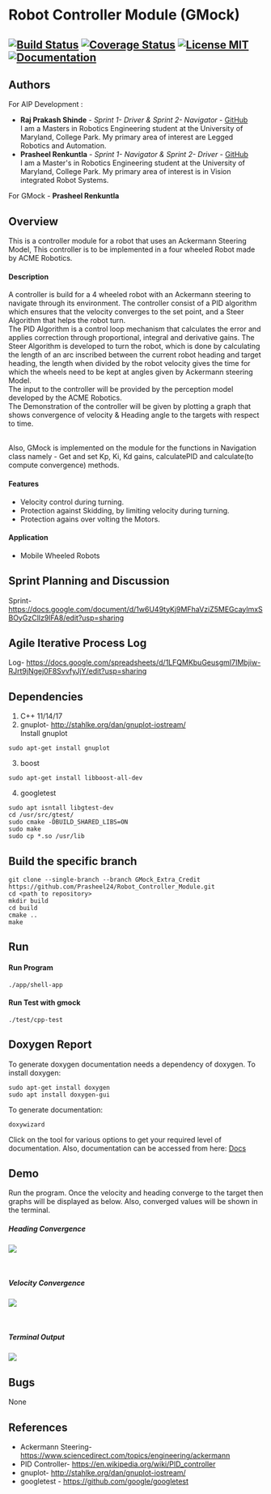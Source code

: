 # Robot Controller Module (GMock)
[![Build Status](https://travis-ci.org/Prasheel24/Robot_Controller_Module.svg?branch=GmockForCredit)](https://travis-ci.org/Prasheel24/Robot_Controller_Module)
[![Coverage Status](https://coveralls.io/repos/github/Prasheel24/Robot_Controller_Module/badge.svg?branch=GmockForCredit)](https://coveralls.io/github/Prasheel24/Robot_Controller_Module?branch=GmockForCredit)
[![License MIT](https://img.shields.io/badge/License-MIT-brightgreen.svg)](https://github.com/Prasheel24/Robot_Controller_Module/blob/GmockForCredit/LICENSE)
[![Documentation](https://img.shields.io/badge/docs-generated-brightgreen.svg)](https://github.com/Prasheel24/tree/GmockForCredit/docs)
---

## Authors
For AIP Development :
* **Raj Prakash Shinde** - *Sprint 1- Driver & Sprint 2- Navigator* - [GitHub](https://github.com/RajPShinde)
<br>I am a Masters in Robotics Engineering student at the University of Maryland, College Park. My primary area of interest are Legged Robotics and Automation. 
* **Prasheel Renkuntla** - *Sprint 1- Navigator & Sprint 2- Driver* - [GitHub](https://github.com/Prasheel24)
<br>I am a Master's in Robotics Engineering student at the University of Maryland, College Park. My primary area of interest is in Vision integrated Robot Systems.

For GMock - **Prasheel Renkuntla**

## Overview
This is a controller module for a robot that uses an Ackermann Steering Model, This controller is to be implemented in a four wheeled Robot made by ACME Robotics.

#### Description
A controller is build for a 4 wheeled robot with an Ackermann steering to navigate through its environment. The controller consist of a PID algorithm which  ensures that the velocity converges to the set point, and a Steer Algorithm that helps the robot turn.
<br>The PID Algorithm is a control loop mechanism that calculates the error and applies correction through proportional, integral and derivative gains. The Steer Algorithm is developed to turn the robot, which is done by calculating the length of an arc inscribed between the current robot heading and target heading, the length when divided by the robot velocity gives the time for which the wheels need to be kept at angles given by Ackermann steering Model.
<br>The input to the controller will be provided by the perception model developed by the ACME Robotics.
<br>The Demonstration of the controller will be given by plotting a graph that shows convergence of velocity & Heading angle to the targets with respect to time.

<br>Also, GMock is implemented on the module for the functions in Navigation class namely - Get and set Kp, Ki, Kd gains, calculatePID and calculate(to compute convergence) methods.


#### Features
* Velocity control during turning.
* Protection against Skidding, by limiting velocity during turning.
* Protection agains over volting the Motors.

#### Application
* Mobile Wheeled Robots

## Sprint Planning and Discussion
Sprint- https://docs.google.com/document/d/1w6U49tyKj9MFhaVziZ5MEGcaylmxSBOyGzClIz9lFA8/edit?usp=sharing

## Agile Iterative Process Log
Log- https://docs.google.com/spreadsheets/d/1LFQMKbuGeusgmI7IMbjiw-RJrt9jNgej0F8SvvfyJjY/edit?usp=sharing

## Dependencies
1. C++ 11/14/17
2. gnuplot- http://stahlke.org/dan/gnuplot-iostream/
<br>Install gnuplot
```
sudo apt-get install gnuplot
```
3. boost
```
sudo apt-get install libboost-all-dev
```
4. googletest
```
sudo apt isntall libgtest-dev
cd /usr/src/gtest/
sudo cmake -DBUILD_SHARED_LIBS=ON
sudo make
sudo cp *.so /usr/lib
```

## Build the specific branch
```
git clone --single-branch --branch GMock_Extra_Credit https://github.com/Prasheel24/Robot_Controller_Module.git 
cd <path to repository>
mkdir build
cd build
cmake ..
make
```
## Run
#### Run Program
```
./app/shell-app
```
#### Run Test with gmock
```
./test/cpp-test
```
## Doxygen Report
To generate doxygen documentation needs a dependency of doxygen.
To install doxygen: 
```
sudo apt-get install doxygen
sudo apt install doxygen-gui
```
To generate documentation:
```
doxywizard
```
Click on the tool for various options to get your required level of documentation. Also, documentation can be accessed from here: [Docs](https://github.com/Prasheel24/Robot_Controller_Module/tree/GmockForCredit/docs)

## Demo
Run the program. Once the velocity and heading converge to the target then graphs will be displayed as below. Also, converged values will be shown in the terminal.

<p align="center">
<h5> Heading Convergence</h5>
<img src="/output/HeadingConvergence.png">
</p>
</br>
<p align="center">
<h5> Velocity Convergence</h5>
<img src="/output/VelocityConvergence.png">
</p>
</br>
<p align="center">
<h5> Terminal Output</h5>
<img src="/output/TerminalOutput.png">
</p>

## Bugs
None

## References
* Ackermann Steering- https://www.sciencedirect.com/topics/engineering/ackermann
* PID Controller- https://en.wikipedia.org/wiki/PID_controller
* gnuplot- http://stahlke.org/dan/gnuplot-iostream/
* googletest - https://github.com/google/googletest
